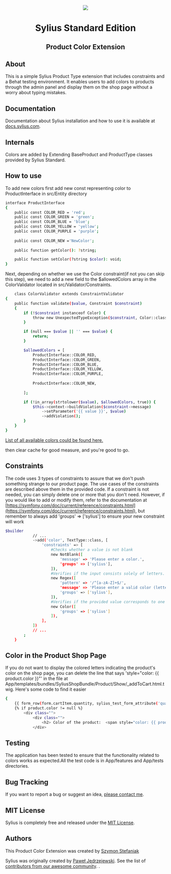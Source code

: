 <p align="center">
    <a href="https://sylius.com" target="_blank">
        <img src="https://demo.sylius.com/assets/shop/img/logo.png" />
    </a>
</p>

<h1 align="center">Sylius Standard Edition </h1>
<h2 align="center"> Product Color Extension  </h2>

About
-----

This is a simple Sylius Product Type extension that includes constraints and a Behat testing environment. It enables users to add colors to products through the admin panel and display them on the shop page without a worry about typing mistakes.



Documentation
-------------

Documentation about Sylius installation and how to use it is available at [docs.sylius.com](http://docs.sylius.com).

Internals
------------
Colors are added by Extending BaseProduct and ProductType classes provided by Sylius Standard.

How to use
---------------

To add new colors first add new const representing color to ProductInterface in src/Entity directory

```bash
interface ProductInterface
{
    public const COLOR_RED = 'red';
    public const COLOR_GREEN = 'green';
    public const COLOR_BLUE = 'blue';
    public const COLOR_YELLOW = 'yellow';
    public const COLOR_PURPLE = 'purple';
    
    public const COLOR_NEW ='NewColor';
    
    public function getColor(): ?string;

    public function setColor(?string $color): void;
}
```
Next, depending on whether we use the Color constraint(if not you can skip this step), we need to add a new field to the $allowedColors array in the ColorValidator located in src/Validator/Constraints.
```bash
    class ColorValidator extends ConstraintValidator
{
    public function validate($value, Constraint $constraint)
    {
        if (!$constraint instanceof Color) {
            throw new UnexpectedTypeException($constraint, Color::class);
        }

        if (null === $value || '' === $value) {
            return;
        }

        $allowedColors = [
            ProductInterface::COLOR_RED,
            ProductInterface::COLOR_GREEN,
            ProductInterface::COLOR_BLUE,
            ProductInterface::COLOR_YELLOW,
            ProductInterface::COLOR_PURPLE,
            
            ProductInterface::COLOR_NEW,
            
        ];

        if (!in_array(strtolower($value), $allowedColors, true)) {
            $this->context->buildViolation($constraint->message)
                ->setParameter('{{ value }}', $value)
                ->addViolation();
        }
    }
}
```
[List of all available colors could be found here.](https://www.w3schools.com/colors/colors_names.asp)

then clear cache for good measure, and you're good to go.

Constraints
---------------
The code uses 3 types of constraints to assure that we don't push something strange to our product page. 
The use cases of the constraints are described above them in the provided code. If a constraint is not needed, you can simply delete one or more that you don't need. However, if you would like to add or modify them, refer to the documentation at [https://symfony.com/doc/current/reference/constraints.html](https://symfony.com/doc/current/reference/constraints.html), but remember to always add 'groups' => ['sylius'] to ensure your new constraint will work

```bash
$builder
            // ...
            ->add('color', TextType::class, [
                'constraints' => [
                    #Checks whether a value is not blank
                    new NotBlank([
                        'message' => 'Please enter a color.',
                        'groups' => ['sylius'],
                    ]),
                    #Verifies if the input consists solely of letters.
                    new Regex([
                        'pattern' => '/^[a-zA-Z]+$/',
                        'message' => 'Please enter a valid color (letters only).',
                        'groups' => ['sylius'],
                    ]),
                    #Verifies if the provided value corresponds to one of our available colors.
                    new Color([
                        'groups' => ['sylius']
                    ]),
                ],
            ])
            // ...
        ;
    }
```
Color in the Product Shop Page 
---------------
If you do not want to display the colored letters indicating the product's color on the shop page, you can delete the line that says 'style="color: {{ product.color }}"' in the file at App/templates/bundles/SyliusShopBundle/Product/Show/_addToCart.html.twig. Here's some code to find it easier 
```bash
{
    {{ form_row(form.cartItem.quantity, sylius_test_form_attribute('quantity')) }}
    {% if product.color != null %}
        <div class="">
            <div class="">
                <h2> Color of the product:  <span style="color: {{ product.color }}">{{ product.color }}</u></span></h2>
            </div>  

```
Testing
------------

The application has been tested to ensure that the functionality related to colors works as expected.All the test code is in App/features and App/tests directories.

Bug Tracking
------------

If you want to report a bug or suggest an idea,  [please contact me](https://github.com/Zimi1124).

MIT License
-----------

Sylius is completely free and released under the [MIT License](https://github.com/Sylius/Sylius/blob/master/LICENSE).

Authors
-------
This Product Color Extension was created by [Szymon Stefaniak]((https://github.com/Zimi1124))


Sylius was originally created by [Paweł Jędrzejewski](http://pjedrzejewski.com). See the list
of [contributors from our awesome community](https://github.com/Sylius/Sylius/contributors).
.
